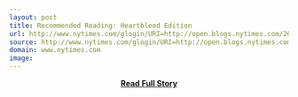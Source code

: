```yaml
---
layout: post
title: Recommended Reading: Heartbleed Edition
url: http://www.nytimes.com/glogin/URI=http://open.blogs.nytimes.com/2014/04/16/recommended-reading-heartbleed-edition/&OQ=_phpQ3DtrueQ26_typeQ3DblogsQ26_rQ3D0&OP=c0a5da21Q2FQ27!RQ60Q27fGQ60Q27LLLQ27DRRWR1R
source: http://www.nytimes.com/glogin/URI=http://open.blogs.nytimes.com/2014/04/16/recommended-reading-heartbleed-edition/&OQ=_phpQ3DtrueQ26_typeQ3DblogsQ26_rQ3D0&OP=c0a5da21Q2FQ27!RQ60Q27fGQ60Q27LLLQ27DRRWR1R
domain: www.nytimes.com
image: 
---
```


<p></p>
<center><p><a href="http://www.nytimes.com/glogin/URI=http://open.blogs.nytimes.com/2014/04/16/recommended-reading-heartbleed-edition/&OQ=_phpQ3DtrueQ26_typeQ3DblogsQ26_rQ3D0&OP=c0a5da21Q2FQ27!RQ60Q27fGQ60Q27LLLQ27DRRWR1R" style='padding:25px; font-sze:18px; font-weight: bold;'>Read Full Story</a></p></center>
